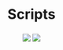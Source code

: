 <h1 align="center">Scripts</h1>
<h3 align="center">
<a href="https://brokencore.club/members/544/"><img src="https://img.shields.io/badge/Forum-Brokencore-blue?style=for-the-badge&logo=framer"/></a>
<a href="https://yougame.biz/members/682411/"><img src="https://img.shields.io/badge/Forum-Yougame-red?style=for-the-badge&logo=framer"/></a>
</h3>
